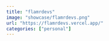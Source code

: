 ```yaml
---
title: "flamrdevs"
image: "showcase/flamrdevs.png"
url: "https://flamrdevs.vercel.app/"
categories: ["personal"]
---
```

